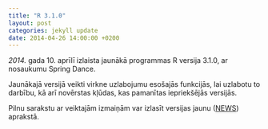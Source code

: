 ```yaml
---
title: "R 3.1.0"
layout: post
categories: jekyll update
date: 2014-04-26 14:00:00 +0200
---
```


*2014.* gada 10. aprīlī izlaista jaunākā programmas R versija 3.1.0, ar nosaukumu Spring Dance.

Jaunākajā versijā veikti virkne uzlabojumu esošajās funkcijās, lai uzlabotu to darbību, kā arī novērstas kļūdas, kas pamanītas iepriekšējās versijās.

Pilnu sarakstu ar veiktajām izmaiņām var izlasīt versijas jaunu ([NEWS](https://cran.r-project.org/doc/manuals/r-release/NEWS.html)) aprakstā.